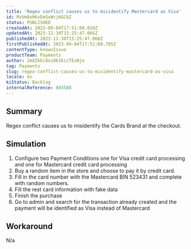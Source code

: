```yaml
---
title: 'Regex conflict causes us to misidentify Mastercard as Visa'
id: MzUm8xH6vDeGxWcj6GCbZ
status: PUBLISHED
createdAt: 2023-09-04T17:51:08.019Z
updatedAt: 2023-11-30T15:25:47.066Z
publishedAt: 2023-11-30T15:25:47.066Z
firstPublishedAt: 2023-09-04T17:51:09.705Z
contentType: knownIssue
productTeam: Payments
author: 2mXZkbi0oi061KicTExNjo
tag: Payments
slug: regex-conflict-causes-us-to-misidentify-mastercard-as-visa
locale: en
kiStatus: Backlog
internalReference: 893588
---
```


## Summary


Regex conflict causes us to misidentify the Cards Brand at the checkout.


##

## Simulation



1. Configure two Payment Conditions one for Visa credit card processing and one for Mastercard credit card processing
2. Buy a random item in the store and choose to pay it by credit card.
3. Fill in the card number with the Mastercard BIN 523431 and complete with random numbers.
4. Fill the rest card information with fake data
5. Finish the purchase
6. Go to admin and search for the transaction already created and the payment will be identified as Visa instead of Mastercard


##

## Workaround


N/a





